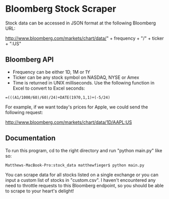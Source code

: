 Bloomberg Stock Scraper
=======================

Stock data can be accessed in JSON format at the following Bloomberg URL:

http://www.bloomberg.com/markets/chart/data/" + frequency + "/" + ticker + ":US"

Bloomberg API
-------------
- Frequency can be either 1D, 1M or 1Y
- Ticker can be any stock symbol on NASDAQ, NYSE or Amex
- Time is returned in UNIX milliseconds.  Use the following function in Excel to convert to Excel seconds:

```
=(((A1/1000/60)/60)/24)+DATE(1970,1,1)+(-5/24)
```

For example, if we want today's prices for Apple, we could send the following request:

http://www.bloomberg.com/markets/chart/data/1D/AAPL:US

Documentation
-------------
To run this program, cd to the right directory and run "python main.py" like so:

```bash
Matthews-MacBook-Pro:stock_data matthewfieger$ python main.py
```
You can scrape data for all stocks listed on a single exchange or you can input a custom list of stocks in "custom.csv".  I haven't encountered any need to throttle requests to this Bloomberg endpoint, so you should be able to scrape to your heart's delight!